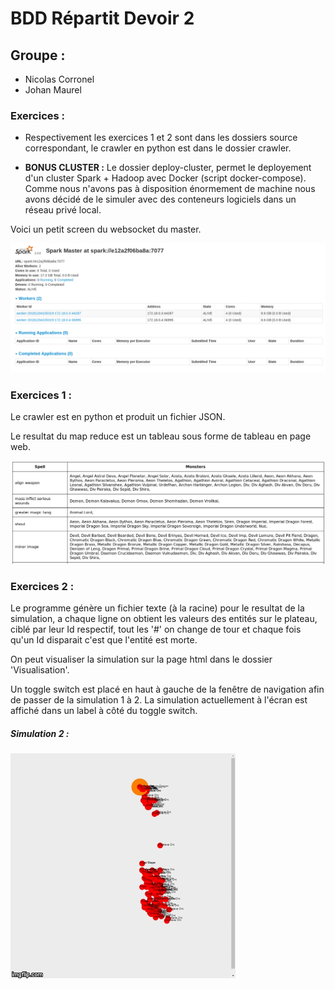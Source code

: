 # BDD Répartit Devoir 2

## Groupe :
- Nicolas Corronel
- Johan Maurel

### Exercices :
- Respectivement les exercices 1 et 2 sont dans les dossiers source correspondant, le crawler en python est dans le dossier crawler.

- **BONUS CLUSTER :** Le dossier deploy-cluster, permet le deployement d'un cluster Spark + Hadoop avec Docker (script docker-compose). Comme nous n'avons pas à disposition énormement de machine nous avons décidé de le simuler avec des conteneurs logiciels dans un réseau privé local.

Voici un petit screen du websocket du master.

![](./cluster-screen.png)

### Exercices 1 :

Le crawler est en python et produit un fichier JSON.

Le resultat du map reduce est un tableau sous forme de tableau en page web.

![](./map-reduce.png)

### Exercices 2 :

Le programme génère un fichier texte (à la racine) pour le resultat de la simulation, a chaque ligne on obtient les valeurs des entités sur le plateau, ciblé par leur Id respectif, tout les '#' on change de tour et chaque fois qu'un Id disparait c'est que l'entité est morte. 

On peut visualiser la simulation sur la page html dans le dossier 'Visualisation'. 

Un toggle switch est placé en haut à gauche de la fenêtre de navigation afin de passer de la simulation 1 à 2.
La simulation actuellement à l'écran est affiché dans un label à côté du toggle switch.

##### Simulation 2 :

![](./Visualisation/simu2.gif)

